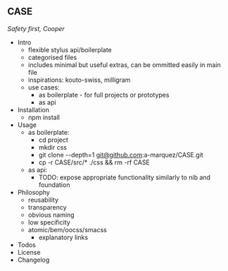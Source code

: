 CASE
---
*Safety first, Cooper*

- Intro
  - flexible stylus api/boilerplate
  - categorised files
  - includes minimal but useful extras, can be ommitted easily in main file
  - inspirations: kouto-swiss, milligram
  - use cases:
    - as boilerplate - for full projects or prototypes
    - as api
- Installation
  - npm install
- Usage
  - as boilerplate:
    - cd project
    - mkdir css
    - git clone --depth=1 git@github.com:a-marquez/CASE.git
    - cp -r CASE/src/* ./css && rm -rf CASE
  - as api:
    - TODO: expose appropriate functionality similarly to nib and foundation
- Philosophy
  - reusability
  - transparency
  - obvious naming
  - low specificity
  - atomic/bem/oocss/smacss
    - explanatory links
- Todos
- License
- Changelog
